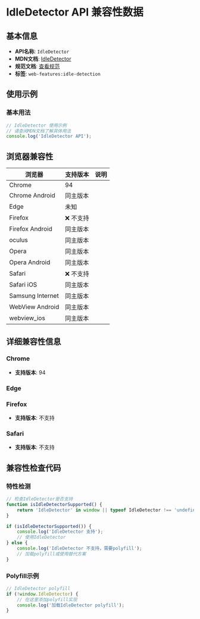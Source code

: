 # IdleDetector API 兼容性数据

## 基本信息

- **API名称**: `IdleDetector`
- **MDN文档**: [IdleDetector](https://developer.mozilla.org/docs/Web/API/IdleDetector)
- **规范文档**: [查看规范](https://wicg.github.io/idle-detection/#api-idledetector)
- **标签**: `web-features:idle-detection`

## 使用示例

### 基本用法

```javascript
// IdleDetector 使用示例
// 请查阅MDN文档了解具体用法
console.log('IdleDetector API');
```

## 浏览器兼容性

| 浏览器 | 支持版本 | 说明 |
|--------|----------|------|
| Chrome | 94 |  |
| Chrome Android | 同主版本 |  |
| Edge | 未知 |  |
| Firefox | ❌ 不支持 |  |
| Firefox Android | 同主版本 |  |
| oculus | 同主版本 |  |
| Opera | 同主版本 |  |
| Opera Android | 同主版本 |  |
| Safari | ❌ 不支持 |  |
| Safari iOS | 同主版本 |  |
| Samsung Internet | 同主版本 |  |
| WebView Android | 同主版本 |  |
| webview_ios | 同主版本 |  |

## 详细兼容性信息

### Chrome

- **支持版本**: 94

### Edge


### Firefox

- **支持版本**: 不支持

### Safari

- **支持版本**: 不支持

## 兼容性检查代码

### 特性检测

```javascript
// 检查IdleDetector是否支持
function isIdleDetectorSupported() {
    return 'IdleDetector' in window || typeof IdleDetector !== 'undefined';
}

if (isIdleDetectorSupported()) {
    console.log('IdleDetector 支持');
    // 使用IdleDetector
} else {
    console.log('IdleDetector 不支持，需要polyfill');
    // 加载polyfill或使用替代方案
}
```

### Polyfill示例

```javascript
// IdleDetector polyfill
if (!window.IdleDetector) {
    // 在这里添加polyfill实现
    console.log('加载IdleDetector polyfill');
}
```


